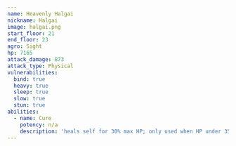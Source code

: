 ```yaml
---
name: Heavenly Halgai
nickname: Halgai
image: halgai.png
start_floor: 21
end_floor: 23
agro: Sight
hp: 7165
attack_damage: 873
attack_type: Physical
vulnerabilities:
  bind: true
  heavy: true
  sleep: true
  slow: true
  stun: true
abilities:
  - name: Cure
    potency: n/a
    description: 'heals self for 30% max HP; only used when HP under 35%'
---
```

